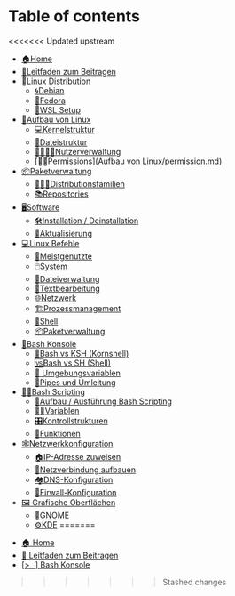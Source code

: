 # Table of contents
<<<<<<< Updated upstream
- [🏠Home](README.md)
- [🤝Leitfaden zum Beitragen](leitfaden-zum-beitragen.md)
- [🤖Linux Distribution](linux-distributionen/wsl.md)
    - [🌀Debian](linux-distributionen/debian/debian.md) 
    - [🎩Fedora]() 
    - [🐧WSL Setup]()
- [🐧Aufbau von Linux](aufbau-von-Linux/aufbau-von-Linux.md)
    - [💻Kernelstruktur](aufbau-von-linux/kernel-struktur.md)
    - [📁Dateistruktur](aufbau-von-linux/datei-struktur.md)
    - [👨‍👨‍👧‍👦Nutzerverwaltung](aufbau-von-linux/nutzerverwaltung.md)
    - [👮‍♀️Permissions](Aufbau von Linux/permission.md)
- [📦Paketverwaltung](paketverwaltung/index.md)
    - [👨‍👩‍👧Distributionsfamilien](paketverwaltung/distributionsfamilien.md)
    - [📚Repositories]()
- [🖥️Software]()
    - [🛠️Installation / Deinstallation]()
    - [🔄Aktualisierung]()
- [💻Linux Befehle](linux-befehle/linux-befehle.md)
    - [🦸Meistgenutzte](linux-befehle/meistgenutzte.md)
    - [🖱️System](commands/system.md)
    - [📰Dateiverwaltung](commands/dateiverwaltung.md)
    - [📎Textbearbeitung](linux-befehle/textbearbeitung.md)
    - [🌐Netzwerk](Befehle/network.md)
    - [🏗️Prozessmanagement](befehle/processes-ubuntu-linux.md)
    - [🐢Shell]()
    - [📦Paketverwaltung](befehle/paketverwaltung.md)
- [🚧Bash Konsole](Bash_Konsole/bash_konsole.md)
  - [🥊Bash vs KSH (Kornshell)](bash-konsole/kornshell-bash.md)
  - [🆚Bash vs SH (Shell)](bash-konsole/bash-shell.md)
  - [🌱 Umgebungsvariablen](bash-konsole/umgebungsvariablen.md)
  - [👷Pipes und Umleitung]()
- [👨‍💼Bash Scripting](bash-scripting/index.md)
    - [🌳Aufbau / Ausführung Bash Scripting](bash-scripting/aufbau-ausführung.md)
    - [👨‍🏫Variablen](bash-scripting/variablen.md)
    - [🎛️Kontrollstrukturen](bash-scripting/control-structures/control-structures.md)
    - [🎱Funktionen](bash-scripting/functions/functions.md)
- [🕸️Netzwerkkonfiguration]()
    - [🏠IP-Adresse zuweisen]()
    - [🏡Netzverbindung aufbauen]()
    - [🏘️DNS-Konfiguration](netzwerkkonfiguration/DNS-Konfiguration.md)
    - [🧱Firwall-Konfiguration](netzwerkkonfiguration/Firewall-Konfiguration.md)
- [🖼️ Grafische Oberflächen](grafische-oberflächen/grafische-oberflächen.md)
    - [👣GNOME](grafische-oberflächen/gnome.md)
    - [⚙️KDE](grafische-oberflächen/kde.md)
=======

* [🏠 Home](README.md)
* [🤝 Leitfaden zum Beitragen](leitfaden-zum-beitragen.md)
* [[>_ ] Bash Konsole](Bash_Konsole/bash_konsole.md)
>>>>>>> Stashed changes
